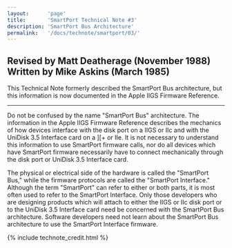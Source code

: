 ```yaml
---
layout:      'page'
title:       'SmartPort Technical Note #3'
description: 'SmartPort Bus Architecture'
permalink:   '/docs/technote/smartport/03/'
---
```


<h2>Revised by Matt Deatherage (November 1988)
<br />Written by Mike Askins (March 1985)</h2>

<p>This Technical Note formerly described the SmartPort Bus architecture, but this information is now documented in the Apple IIGS Firmware Reference.</p>

<hr />

<p>Do not be confused by the name "SmartPort Bus" architecture.  The information in the Apple IIGS Firmware Reference describes the mechanics of how devices interface with the disk port on a IIGS or IIc and with the UniDisk 3.5 Interface card on a ][+ or IIe.  It is not necessary to understand this information to use SmartPort firmware calls, nor do all devices which have SmartPort firmware necessarily have to connect mechanically through the disk port or UniDisk 3.5 Interface card.</p>

<p>The physical or electrical side of the hardware is called the "SmartPort Bus,"  while the firmware protocols are called the "SmartPort Interface."  Although the term "SmartPort" can refer to either or both parts, it is most often used to refer to the SmartPort Interface.  Only those developers who are designing products which will attach to either the IIGS or IIc disk port or to the UniDisk 3.5 Interface card need be concerned with the SmartPort Bus architecture.  Software developers need not learn about the SmartPort Bus architecture to use the SmartPort Interface firmware.</p>

{% include technote_credit.html %}
